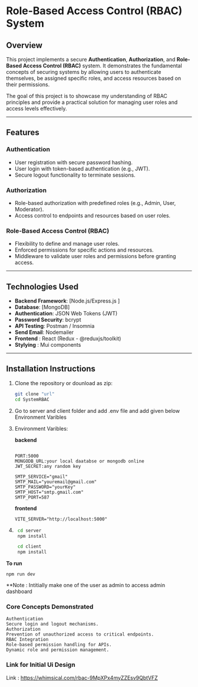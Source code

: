 # **Role-Based Access Control (RBAC) System**

## **Overview**
This project implements a secure **Authentication**, **Authorization**, and **Role-Based Access Control (RBAC)** system. It demonstrates the fundamental concepts of securing systems by allowing users to authenticate themselves, be assigned specific roles, and access resources based on their permissions.

The goal of this project is to showcase my understanding of RBAC principles and provide a practical solution for managing user roles and access levels effectively.

---

## **Features**

### **Authentication**
- User registration with secure password hashing.
- User login with token-based authentication (e.g., JWT).
- Secure logout functionality to terminate sessions.

### **Authorization**
- Role-based authorization with predefined roles (e.g., Admin, User, Moderator).
- Access control to endpoints and resources based on user roles.

### **Role-Based Access Control (RBAC)**
- Flexibility to define and manage user roles.
- Enforced permissions for specific actions and resources.
- Middleware to validate user roles and permissions before granting access.

---

## **Technologies Used**
- **Backend Framework**: [Node.js/Express.js ]  
- **Database**: [MongoDB]  
- **Authentication**: JSON Web Tokens (JWT) 
- **Password Security**: bcrypt  
- **API Testing**: Postman / Insomnia  
- **Send Email**: Nodemailer
- **Frontend** : React (Redux - @reduxjs/toolkit)
- **Stylying** : Mui components

---

## **Installation Instructions**

1. Clone the repository or dounload as zip:
   ```bash
   git clone "url"
   cd SystemRBAC

2. Go to server and client folder and add .env file and add given below Environment Varibles

3. Environment Varibles:

    **backend**
    ```
    
    PORT:5000
    MONGODB_URL:your local daatabse or mongodb online
    JWT_SECRET:any random key

    SMTP_SERVICE="gmail"
    SMTP_MAIL="youremail@gmail.com"
    SMTP_PASSWORD="yourKey"
    SMTP_HOST="smtp.gmail.com"
    SMTP_PORT=587
    ```

    **frontend**
    ```
    VITE_SERVER="http://localhost:5000"

4. ```bash
    cd server
    npm install

    cd client
    npm install

**To run**

    npm run dev
    
**Note : Intitially make one of the user as admin to access admin dashboard

### **Core Concepts Demonstrated**
    Authentication
    Secure login and logout mechanisms.
    Authorization
    Prevention of unauthorized access to critical endpoints.
    RBAC Integration
    Role-based permission handling for APIs.
    Dynamic role and permission management.



### Link for Initial Ui Design

Link : https://whimsical.com/rbac-9MpXPx4myZZEsv9QbtVFZ
